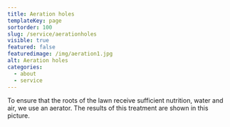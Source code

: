 ```yaml
---
title: Aeration holes
templateKey: page
sortorder: 100
slug: /service/aerationholes
visible: true
featured: false
featuredimage: /img/aeration1.jpg
alt: Aeration holes
categories:
  - about
  - service
---
```


To ensure that the roots of the lawn receive sufficient nutrition, water and
air, we use an aerator. The results of this treatment are shown in this picture.

